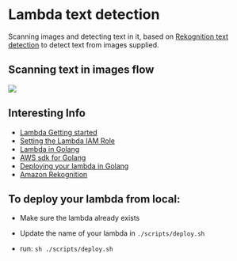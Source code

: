 # Lambda text detection

Scanning images and detecting text in it, based on [Rekognition text detection](https://docs.aws.amazon.com/rekognition/latest/dg/text-detection.html) to detect
text from images supplied.

## Scanning text in images flow

![](https://user-images.githubusercontent.com/20343969/112707937-b6013f00-8e8d-11eb-97d9-df2bcaf4c78f.png)

## Interesting Info

- [Lambda Getting started](https://docs.aws.amazon.com/lambda/latest/dg/getting-started.html)
- [Setting the Lambda IAM Role](https://docs.aws.amazon.com/lambda/latest/dg/lambda-intro-execution-role.html)
- [Lambda in Golang](https://docs.aws.amazon.com/lambda/latest/dg/golang-handler.html)
- [AWS sdk for Golang](https://aws.github.io/aws-sdk-go-v2/docs/getting-started/)
- [Deploying your lambda in Golang](https://docs.aws.amazon.com/lambda/latest/dg/golang-package.html)
- [Amazon Rekognition](https://aws.amazon.com/rekognition/)



## To deploy your lambda from local:
- Make sure the lambda already exists

- Update the name of your lambda in ```./scripts/deploy.sh```

- run: ```sh ./scripts/deploy.sh``` 


